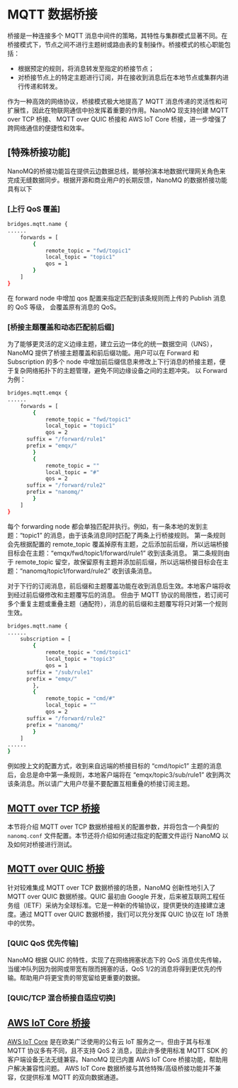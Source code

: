 # MQTT 数据桥接

桥接是一种连接多个 MQTT 消息中间件的策略，其特性与集群模式显著不同。在桥接模式下，节点之间不进行主题树或路由表的复制操作。桥接模式的核心职能包括：

- 根据预定的规则，将消息转发至指定的桥接节点；
- 对桥接节点上的特定主题进行订阅，并在接收到消息后在本地节点或集群内进行传递和转发。

作为一种高效的网络协议，桥接模式极大地提高了 MQTT 消息传递的灵活性和可扩展性，因此在物联网通信中扮发挥着重要的作用。NanoMQ 现支持创建 MQTT over TCP 桥接、 MQTT over QUIC 桥接和 AWS IoT Core 桥接，进一步增强了跨网络通信的便捷性和效率。

## [特殊桥接功能]
NanoMQ的桥接功能旨在提供云边数据总线，能够扮演本地数据代理网关角色来完成无缝数据同步。根据开源和商业用户的长期反馈，NanoMQ 的数据桥接功能具有以下

### [上行 QoS 覆盖]
```bash
bridges.mqtt.name {
......
	forwards = [
		{
			remote_topic = "fwd/topic1"
			local_topic = "topic1"
			qos = 1
		}
	]
}
```
在 forward node 中增加 qos 配置来指定匹配到该条规则而上传的 Publish 消息的 QoS 等级， 会覆盖原有消息的 QoS。
### [桥接主题覆盖和动态匹配前后缀]

为了能够更灵活的定义边缘主题，建立云边一体化的统一数据空间（UNS），NanoMQ 提供了桥接主题覆盖和前后缀功能。用户可以在 Forward 和 Subscription 的多个 node 中增加前后缀信息来修改上下行消息的桥接主题，便于复杂网络拓扑下的主题管理，避免不同边缘设备之间的主题冲突。
以 Forward 为例：
```bash
bridges.mqtt.emqx {
......
	forwards = [
		{
			remote_topic = "fwd/topic1"
			local_topic = "topic1"
			qos = 2
      suffix = "/forward/rule1"
      prefix = "emqx/"
		}
		{
			remote_topic = ""
			local_topic = "#"
			qos = 2
      suffix = "/forward/rule2"
      prefix = "nanomq/"
		}
	]
}
```

每个 forwarding node 都会单独匹配并执行。例如，有一条本地的发到主题：“topic1” 的消息，由于该条消息同时匹配了两条上行桥接规则。
第一条规则会先根据配置的 remote_topic 覆盖掉原有主题，之后添加前后缀，所以远端桥接目标会在主题：“emqx/fwd/topic1/forward/rule1” 收到该条消息。 
第二条规则由于 remote_topic 留空，故保留原有主题并添加前后缀，所以远端桥接目标会在主题：“nanomq/topic1/forward/rule2” 收到该条消息。 

对于下行的订阅消息，前后缀和主题覆盖功能在收到消息后生效。本地客户端将收到经过前后缀修改和主题覆写后的消息。
但由于 MQTT 协议的局限性，若订阅可多个重复主题或重叠主题（通配符），消息的前后缀和主题覆写将只对第一个规则生效。
```bash
bridges.mqtt.name {
......
	subscription = [
		{
			remote_topic = "cmd/topic1"
			local_topic = "topic3"
			qos = 1
      suffix = "/sub/rule1"
      prefix = "emqx/"
		},
		{
			remote_topic = "cmd/#"
			local_topic = ""
			qos = 2
      suffix = "/forward/rule2"
      prefix = "nanomq/"
		}
	]
......
}
```
例如按上文的配置方式，收到来自远端的桥接目标的 “cmd/topic1” 主题的消息后，会总是命中第一条规则，本地客户端将在 “emqx/topic3/sub/rule1” 收到两次该条消息。所以请广大用户尽量不要配置互相重叠的桥接订阅主题。


## [MQTT over TCP 桥接](./tcp-bridge.md)
本节将介绍 MQTT over TCP 数据桥接相关的配置参数，并将包含一个典型的 `nanomq.conf` 文件配置。本节还将介绍如何通过指定的配置文件运行 NanoMQ 以及如何对桥接进行测试。

## [MQTT over QUIC 桥接](./quic-bridge.md)
针对较难集成 MQTT over TCP 数据桥接的场景，NanoMQ 创新性地引入了 MQTT over QUIC 数据桥接。QUIC 最初由 Google 开发，后来被互联网工程任务组（IETF）采纳为全球标准。它是一种新的传输协议，提供更快的连接建立速度。通过 MQTT over QUIC 数据桥接，我们可以充分发挥 QUIC 协议在 IoT 场景中的优势。

### [QUIC QoS 优先传输]
NanoMQ 根据 QUIC 的特性，实现了在网络拥塞状态下的 QoS 消息优先传输，当缓冲队列因为弱网或带宽有限而拥塞的话，QoS 1/2的消息将得到更优先的传输。帮助用户将更宝贵的带宽留给更重要的数据。

### [QUIC/TCP 混合桥接自适应切换]


## [AWS IoT Core 桥接](./aws-iot-core-bridge.md)

[AWS IoT Core](https://docs.aws.amazon.com/zh_cn/iot/latest/developerguide/protocols.html) 是在欧美广泛使用的公有云 IoT 服务之一。但由于其与标准 MQTT 协议多有不同，且不支持 QoS 2 消息，因此许多使用标准 MQTT SDK 的客户端设备无法无缝兼容。NanoMQ 现已内置 AWS IoT Core 桥接功能，帮助用户解决兼容性问题。
AWS IoT Core 数据桥接与其他特殊/高级桥接功能并不兼容，仅提供标准 MQTT 的双向数据通道。
